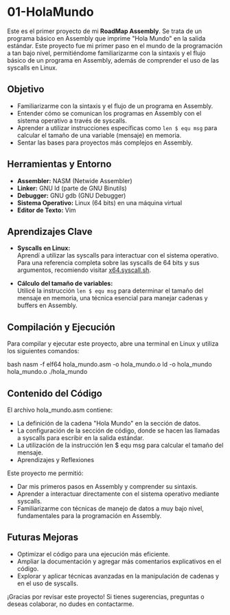 # 01-HolaMundo

Este es el primer proyecto de mi **RoadMap Assembly**. Se trata de un programa básico en Assembly que imprime "Hola Mundo" en la salida estándar. Este proyecto fue mi primer paso en el mundo de la programación a tan bajo nivel, permitiéndome familiarizarme con la sintaxis y el flujo básico de un programa en Assembly, además de comprender el uso de las syscalls en Linux.

## Objetivo

- Familiarizarme con la sintaxis y el flujo de un programa en Assembly.
- Entender cómo se comunican los programas en Assembly con el sistema operativo a través de syscalls.
- Aprender a utilizar instrucciones específicas como `len $ equ msg` para calcular el tamaño de una variable (mensaje) en memoria.
- Sentar las bases para proyectos más complejos en Assembly.

## Herramientas y Entorno

- **Assembler:** NASM (Netwide Assembler)
- **Linker:** GNU ld (parte de GNU Binutils)
- **Debugger:** GNU gdb (GNU Debugger)
- **Sistema Operativo:** Linux (64 bits) en una máquina virtual
- **Editor de Texto:** Vim

## Aprendizajes Clave

- **Syscalls en Linux:**  
  Aprendí a utilizar las syscalls para interactuar con el sistema operativo. Para una referencia completa sobre las syscalls de 64 bits y sus argumentos, recomiendo visitar [x64.syscall.sh](https://x64.syscall.sh/).

- **Cálculo del tamaño de variables:**  
  Utilicé la instrucción `len $ equ msg` para determinar el tamaño del mensaje en memoria, una técnica esencial para manejar cadenas y buffers en Assembly.

## Compilación y Ejecución

Para compilar y ejecutar este proyecto, abre una terminal en Linux y utiliza los siguientes comandos:

bash
nasm -f elf64 hola_mundo.asm -o hola_mundo.o
ld -o hola_mundo hola_mundo.o
./hola_mundo

## Contenido del Código

El archivo hola_mundo.asm contiene:

- La definición de la cadena "Hola Mundo" en la sección de datos.
- La configuración de la sección de código, donde se hacen las llamadas a syscalls para escribir en la salida estándar.
- La utilización de la instrucción len $ equ msg para calcular el tamaño del mensaje.
- Aprendizajes y Reflexiones

Este proyecto me permitió:

- Dar mis primeros pasos en Assembly y comprender su sintaxis.
- Aprender a interactuar directamente con el sistema operativo mediante syscalls.
- Familiarizarme con técnicas de manejo de datos a muy bajo nivel, fundamentales para la programación en Assembly.

## Futuras Mejoras

- Optimizar el código para una ejecución más eficiente.
- Ampliar la documentación y agregar más comentarios explicativos en el código.
- Explorar y aplicar técnicas avanzadas en la manipulación de cadenas y en el uso de syscalls.


¡Gracias por revisar este proyecto! Si tienes sugerencias, preguntas o deseas colaborar, no dudes en contactarme.
